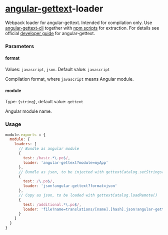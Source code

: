 # [angular-gettext](https://github.com/rubenv/angular-gettext)-loader
Webpack loader for angular-gettext. Intended for compilation only.
Use [angular-gettext-cli](https://github.com/huston007/angular-gettext-cli) together with [npm scripts](https://docs.npmjs.com/misc/scripts) for extraction.
For details see official [developer guide](https://angular-gettext.rocketeer.be/dev-guide/) for angular-gettext.

### Parameters

#### format 
Values: `javascript`, `json`. Default value: `javascript`

Compilation format, where `javascript` means Angular module. 

#### module
Type: `{string}`, default value: `gettext` 
 
Angular module name.  

### Usage 

```js
module.exports = {
  module: {
    loaders: [
      // Bundle as angular module 
      {
        test: /basic.*\.po$/,
        loader: 'angular-gettext?module=myApp'
      },
      // Bundle as json, to be injected with gettextCatalog.setStrings(). json-loader is required as well 
      {
        test: /\.po$/,
        loader: 'json!angular-gettext?format=json'
      },
      // Copy as json, to be loaded with gettextCatalog.loadRemote()  
      {
        test: /additional.*\.po$/,
        loader: 'file?name=translations/[name].[hash].json!angular-gettext?format=json'
      }
    ]
  }
}  
```
